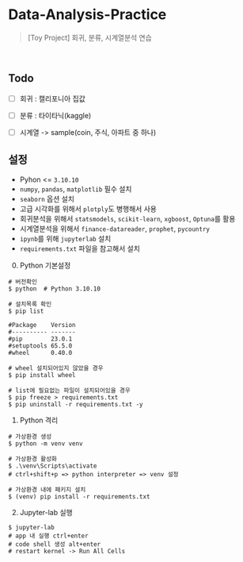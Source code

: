 # Data-Analysis-Practice
> [Toy Project] 회귀, 분류, 시계열분석 연습

<br>

## Todo
- [ ] 회귀 : 캘리포니아 집값
- [ ] 분류 : 타이타닉(kaggle)
- [ ] 시계열 -> sample(coin, 주식, 아파트 중 하나)


## 설정
* Pyhon <= `3.10.10`
* `numpy`, `pandas`, `matplotlib` 필수 설치
* `seaborn` 옵션 설치
* 고급 시각화를 위해서 `plotply`도 병행해서 사용
* 회귀분석을 위해서 `statsmodels`, `scikit-learn`, `xgboost`, `Optuna`를 활용
* 시계열분석을 위해서 `finance-datareader`, `prophet`, `pycountry`
* `ipynb`를 위해 `jupyterlab` 설치
* `requirements.txt` 파일을 참고해서 설치

0. Python 기본설정
```shell
# 버전확인
$ python  # Python 3.10.10

# 설치목록 확인
$ pip list

#Package    Version
#---------- -------
#pip        23.0.1
#setuptools 65.5.0
#wheel      0.40.0

# wheel 설치되어있지 않았을 경우
$ pip install wheel

# list에 필요없는 파일이 설치되어있을 경우
$ pip freeze > requirements.txt
$ pip uninstall -r requirements.txt -y
```

1. Python 격리
```shell
# 가상환경 생성
$ python -m venv venv

# 가상환경 활성화
$ .\venv\Scripts\activate
# ctrl+shift+p => python interpreter => venv 설정

# 가상환경 내에 패키지 설치
$ (venv) pip install -r requirements.txt
```

2. Jupyter-lab 실행
```shell
$ jupyter-lab
# app 내 실행 ctrl+enter
# code shell 생성 alt+enter
# restart kernel -> Run All Cells
```